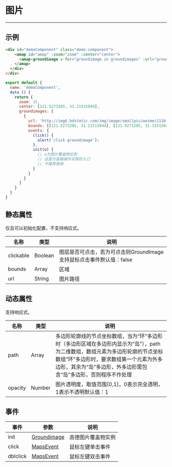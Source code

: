 # 图片

---

## 示例

```html
<div id="demoComponent" class="demo-component">
    <amap id="amap" :zoom="zoom" :center="center">
      <amap-groundimage v-for="groundimage in groundimages" :url="groundimage.url" :bounds="groundimage.bounds" :events="groundimage.events"></amap-groundimage>
    </amap>
  </div>
</div>
```

```javascript
export default {
  name: 'demoComponent',
  data () {
    return {
      zoom: 15,
      center: [121.5273285, 31.21515044],
      groundimages: [
        {
          url: 'http://img6.bdstatic.com/img/image/smallpic/weimei1110.jpg',
          bounds: [[121.5273285, 31.21515044], [121.9273285, 31.31515044]],
          events: {
            click() {
              alert('click groundimage');
            },
            init(o) {
              // o为图片覆盖物实例
              // 这里为直接操作实例的入口
              // 不推荐使用
            }
          }
        }
      ]
    }
  }
}
```

<div class="map-present">
  <div id="demoComponent" class="demo-component">
      <amap id="amap" :zoom="zoom" :center="center">
        <amap-groundimage v-for="groundimage in groundimages" :url="groundimage.url" :bounds="groundimage.bounds" :events="groundimage.events"></amap-groundimage>
      </amap>
    </div>
  </div>
</div>

<script>
export default {
  name: 'demoComponent',
  data () {
    return {
      zoom: 15,
      center: [121.5273285, 31.21515044],
      groundimages: [
        {
          url: 'http://img6.bdstatic.com/img/image/smallpic/weimei1110.jpg',
          bounds: [[121.5273285, 31.21515044], [121.9273285, 31.31515044]],
          events: {
            click() {
              alert('click groundimage');
            },
            init(o) {
              console.log(o);
            }
          }
        }
      ]
    }
  }
}
</script>

## 静态属性
仅且可以初始化配置，不支持响应式。

名称 | 类型 | 说明
---|---|---|
clickable | Boolean | 图层是否可点击，若为可点击则GroundImage支持鼠标点击事件默认值：false
bounds | Array | 区域
url | String | 图片路径

## 动态属性
支持响应式。

名称 | 类型 | 说明
---|---|---|
path | Array | 多边形轮廓线的节点坐标数组，当为“环”多边形时（多边形区域在多边形内显示为“岛”），path为二维数组，数组元素为多边形轮廓的节点坐标数组“环”多边形时，要求数组第一个元素为外多边形，其余为“岛”多边形，外多边形需包含“岛”多边形，否则程序不作处理
opacity | Number | 图片透明度，取值范围[0,1]，0表示完全透明，1表示不透明默认值：1

## 事件

事件 | 参数 | 说明
---|---|---|
init |[Groundimage](http://lbs.amap.com/api/javascript-api/reference/overlay/#Groundimage) | 高德图片覆盖物实例
click | [MapsEvent](http://lbs.amap.com/api/javascript-api/reference/event/#MapsEvent) | 鼠标左键单击事件
dblclick | [MapsEvent](http://lbs.amap.com/api/javascript-api/reference/event/#MapsEvent) | 鼠标左键双击事件
